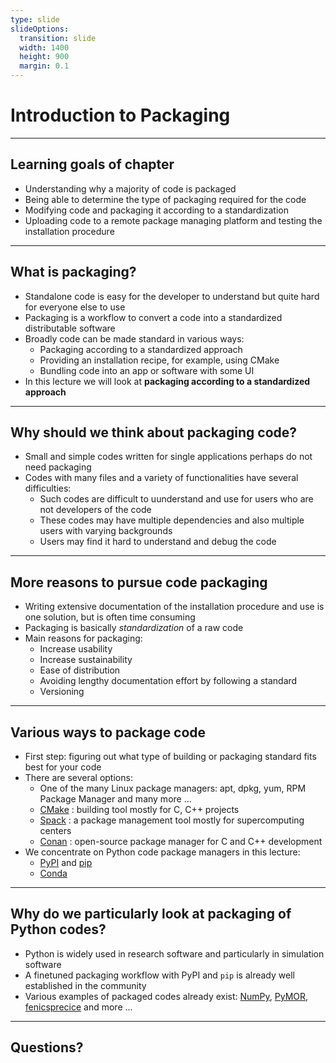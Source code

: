 ```yaml
---
type: slide
slideOptions:
  transition: slide
  width: 1400
  height: 900
  margin: 0.1
---
```


<style>
  .reveal strong {
    font-weight: bold;
    color: orange;
  }
  .reveal p {
    text-align: left;
  }
  .reveal section h1 {
    color: orange;
  }
  .reveal section h2 {
    color: orange;
  }
</style>

# Introduction to Packaging

---

## Learning goals of chapter

- Understanding why a majority of code is packaged
- Being able to determine the type of packaging required for the code
- Modifying code and packaging it according to a standardization
- Uploading code to a remote package managing platform and testing the installation procedure

---

## What is packaging?

- Standalone code is easy for the developer to understand but quite hard for everyone else to use
- Packaging is a workflow to convert a code into a standardized distributable software
- Broadly code can be made standard in various ways:
    - Packaging according to a standardized approach
    - Providing an installation recipe, for example, using CMake
    - Bundling code into an app or software with some UI
- In this lecture we will look at **packaging according to a standardized approach**

---

## Why should we think about packaging code?

- Small and simple codes written for single applications perhaps do not need packaging
- Codes with many files and a variety of functionalities have several difficulties:
    - Such codes are difficult to uunderstand and use for users who are not developers of the code
    - These codes may have multiple dependencies and also multiple users with varying backgrounds
    - Users may find it hard to understand and debug the code

---

## More reasons to pursue code packaging

- Writing extensive documentation of the installation procedure and use is one solution, but is often time consuming
- Packaging is basically *standardization* of a raw code
- Main reasons for packaging:
    - Increase usability
    - Increase sustainability
    - Ease of distribution
    - Avoiding lengthy documentation effort by following a standard
    - Versioning

---

## Various ways to package code

- First step: figuring out what type of building or packaging standard fits best for your code
- There are several options:
    - One of the many Linux package managers: apt, dpkg, yum, RPM Package Manager and many more ...
    - [CMake](https://cmake.org/) <span>: building tool mostly for C, C++ projects<!-- .element: class="fragment" data-fragment-index="1" --></span>
    - [Spack](https://spack.io/) <span>: a package management tool mostly for supercomputing centers<!-- .element: class="fragment" data-fragment-index="1" --></span>
    - [Conan](https://conan.io/) <span>: open-source package manager for C and C++ development<!-- .element: class="fragment" data-fragment-index="1" --></span>
- <span>We concentrate on Python code package managers in this lecture:<!-- .element: class="fragment" data-fragment-index="2" --></span>
    - <span> [PyPI](https://pypi.org/) and [pip](https://pypi.org/project/pip/)<!-- .element: class="fragment" data-fragment-index="2" --></span>
    - <span> [Conda](https://docs.conda.io/en/latest/)<!-- .element: class="fragment" data-fragment-index="2" --></span>

---

## Why do we particularly look at packaging of Python codes?

- Python is widely used in research software and particularly in simulation software
- A finetuned packaging workflow with PyPI and `pip` is already well established in the community
- Various examples of packaged codes already exist: [NumPy](https://pypi.org/project/numpy/), [PyMOR](https://pypi.org/project/pymor/), [fenicsprecice](https://pypi.org/project/fenicsprecice/) and more ...

---

## Questions?
